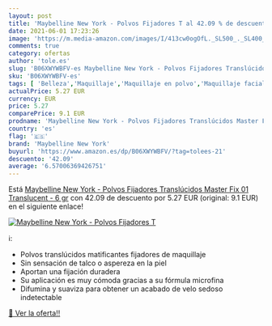 ```yaml
---
layout: post
title: 'Maybelline New York - Polvos Fijadores T al 42.09 % de descuento'
date: 2021-06-01 17:23:26
image: 'https://m.media-amazon.com/images/I/413cw0ogOfL._SL500_._SL400_.jpg'
comments: true
category: ofertas
author: 'tole.es'
slug: 'B06XWYWBFV-es Maybelline New York - Polvos Fijadores Translúcidos Master...'
sku: 'B06XWYWBFV-es'
tags: [ 'Belleza','Maquillaje','Maquillaje en polvo','Maquillaje facial','maybelline','maybelline new york', ]
actualPrice: 5.27 EUR
currency: EUR
price: 5.27
comparePrice: 9.1 EUR
prodname: 'Maybelline New York - Polvos Fijadores Translúcidos Master Fix 01 Translucent - 6 gr'
country: 'es'
flag: '🇪🇸'
brand: 'Maybelline New York'
buyurl: 'https://www.amazon.es/dp/B06XWYWBFV/?tag=tolees-21'
descuento: '42.09'
average: '6.57006369426751'
---
```


Está [Maybelline New York - Polvos Fijadores Translúcidos Master Fix 01 Translucent - 6 gr](https://www.amazon.es/dp/B06XWYWBFV/?tag=tolees-21) con 42.09 de descuento por 5.27 EUR (original: 9.1 EUR) en el siguiente enlace!

[![Maybelline New York - Polvos Fijadores T](https://m.media-amazon.com/images/I/413cw0ogOfL._SL500_._SL400_.jpg)](https://www.amazon.es/dp/B06XWYWBFV/?tag=tolees-21)

ℹ️:

- Polvos translúcidos matificantes fijadores de maquillaje
- Sin sensación de talco o aspereza en la piel
- Aportan una fijación duradera
- Su aplicación es muy cómoda gracias a su fórmula microfina
- Difumina y suaviza para obtener un acabado de velo sedoso indetectable

[🛒 Ver la oferta!!](https://www.amazon.es/dp/B06XWYWBFV/?tag=tolees-21)
